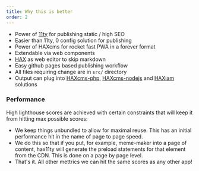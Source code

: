 ```yaml
---
title: Why this is better
order: 2
---
```

<p><ul>
    <li>Power of <a href="https://www.11ty.dev/">11ty</a> for publishing static / high SEO</li>
    <li>Easier than 11ty, 0 config solution for publishing</li>
    <li>Power of HAXcms for rocket fast PWA in a forever format</li>
    <li>Extendable via web components</li>
    <li><a href="https://haxtheweb.org">HAX</a> as web editor to skip markdown</li>
    <li>Easy github pages based publishing workflow</li>
    <li>All files requiring change are in <code>src/</code> directory</li>
    <li>Output can plug into <a href="https://github.com/haxtheweb/haxcms-nodejs">HAXcms-php</a>, <a href="https://github.com/haxtheweb/haxcms-nodejs">HAXcms-nodejs</a> and <a href="https://github.com/haxtheweb/haxiam">HAXiam</a> solutions</li>
</ul></p>
<h3>Performance</h3>
<p>High lighthouse scores are achieved with certain constraints that will keep it from hitting max possible scores:
<ul>
    <li>We keep things unbundled to allow for maximal reuse. This has an initial performance hit in the name of page to page speed.</li>
    <li>We do this so that if you put, for example, meme-maker into a page of content, hax11ty will generate the preload statements for that element from the CDN. This is done on a page by page level.</li>
    <li>That's it. All other mettrics we can hit the same scores as any other app!</li>
</ul>
</p>

